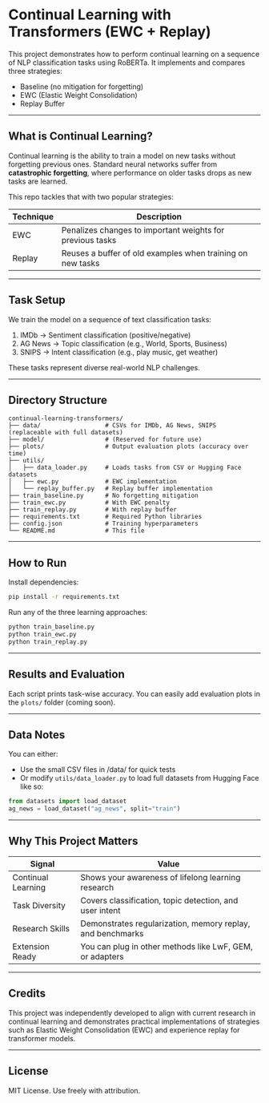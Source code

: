 # Continual Learning with Transformers (EWC + Replay)

This project demonstrates how to perform continual learning on a sequence of NLP classification tasks using RoBERTa. It implements and compares three strategies:

- Baseline (no mitigation for forgetting)
- EWC (Elastic Weight Consolidation)
- Replay Buffer


---

## What is Continual Learning?

Continual learning is the ability to train a model on new tasks without forgetting previous ones. Standard neural networks suffer from **catastrophic forgetting**, where performance on older tasks drops as new tasks are learned.

This repo tackles that with two popular strategies:

| Technique | Description |
|----------|-------------|
| EWC      | Penalizes changes to important weights for previous tasks |
| Replay   | Reuses a buffer of old examples when training on new tasks |

---

## Task Setup

We train the model on a sequence of text classification tasks:

1. IMDb → Sentiment classification (positive/negative)
2. AG News → Topic classification (e.g., World, Sports, Business)
3. SNIPS → Intent classification (e.g., play music, get weather)

These tasks represent diverse real-world NLP challenges.

---

## Directory Structure

```
continual-learning-transformers/
├── data/                  # CSVs for IMDb, AG News, SNIPS (replaceable with full datasets)
├── model/                 # (Reserved for future use)
├── plots/                 # Output evaluation plots (accuracy over time)
├── utils/
│   ├── data_loader.py     # Loads tasks from CSV or Hugging Face datasets
│   ├── ewc.py             # EWC implementation
│   └── replay_buffer.py   # Replay buffer implementation
├── train_baseline.py      # No forgetting mitigation
├── train_ewc.py           # With EWC penalty
├── train_replay.py        # With replay buffer
├── requirements.txt       # Required Python libraries
├── config.json            # Training hyperparameters
└── README.md              # This file
```

---

## How to Run

Install dependencies:
```bash
pip install -r requirements.txt
```

Run any of the three learning approaches:

```bash
python train_baseline.py
python train_ewc.py
python train_replay.py
```

---

## Results and Evaluation

Each script prints task-wise accuracy. You can easily add evaluation plots in the `plots/` folder (coming soon).

---

## Data Notes

You can either:
- Use the small CSV files in /data/ for quick tests
- Or modify `utils/data_loader.py` to load full datasets from Hugging Face like so:

```python
from datasets import load_dataset
ag_news = load_dataset("ag_news", split="train")
```

---

## Why This Project Matters

| Signal | Value |
|--------|-------|
| Continual Learning | Shows your awareness of lifelong learning research |
| Task Diversity | Covers classification, topic detection, and user intent |
| Research Skills | Demonstrates regularization, memory replay, and benchmarks |
| Extension Ready | You can plug in other methods like LwF, GEM, or adapters |

---

## Credits

This project was independently developed to align with current research in continual learning and demonstrates practical implementations of strategies such as Elastic Weight Consolidation (EWC) and experience replay for transformer models.


---

## License

MIT License. Use freely with attribution.
